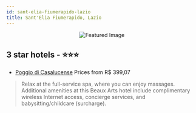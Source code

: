 ```yaml
---
id: sant-elia-fiumerapido-lazio
title: Sant'Elia Fiumerapido, Lazio
---
```


<center><img src="https://i.travelapi.com/hotels/3000000/2540000/2534500/2534425/dc7a2c5a_z.jpg" alt="Featured Image" /></center>


##  3 star hotels - ⭐️⭐️⭐️

-    [Poggio di Casalucense](https://us.hurb.com/hotels/sant-elia-fiumerapido/poggio-di-casalucense-JNP-JP124874?cmp=18055) Prices from R$ 399,07
   > Relax at the full-service spa, where you can enjoy massages. Additional amenities at this Beaux Arts hotel include complimentary wireless Internet access, concierge services, and babysitting/childcare (surcharge).
